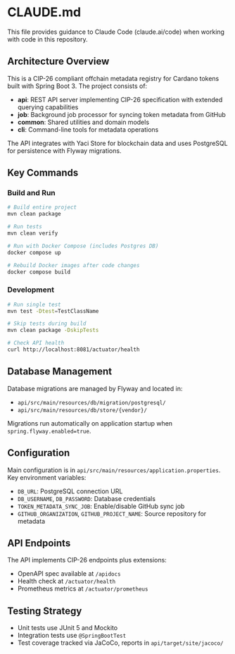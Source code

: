 # CLAUDE.md

This file provides guidance to Claude Code (claude.ai/code) when working with code in this repository.

## Architecture Overview

This is a CIP-26 compliant offchain metadata registry for Cardano tokens built with Spring Boot 3. The project consists of:

- **api**: REST API server implementing CIP-26 specification with extended querying capabilities
- **job**: Background job processor for syncing token metadata from GitHub
- **common**: Shared utilities and domain models  
- **cli**: Command-line tools for metadata operations

The API integrates with Yaci Store for blockchain data and uses PostgreSQL for persistence with Flyway migrations.

## Key Commands

### Build and Run
```bash
# Build entire project
mvn clean package

# Run tests
mvn clean verify

# Run with Docker Compose (includes Postgres DB)
docker compose up

# Rebuild Docker images after code changes
docker compose build
```

### Development
```bash
# Run single test
mvn test -Dtest=TestClassName

# Skip tests during build
mvn clean package -DskipTests

# Check API health
curl http://localhost:8081/actuator/health
```

## Database Management

Database migrations are managed by Flyway and located in:
- `api/src/main/resources/db/migration/postgresql/`
- `api/src/main/resources/db/store/{vendor}/`

Migrations run automatically on application startup when `spring.flyway.enabled=true`.

## Configuration

Main configuration is in `api/src/main/resources/application.properties`. Key environment variables:
- `DB_URL`: PostgreSQL connection URL
- `DB_USERNAME`, `DB_PASSWORD`: Database credentials
- `TOKEN_METADATA_SYNC_JOB`: Enable/disable GitHub sync job
- `GITHUB_ORGANIZATION`, `GITHUB_PROJECT_NAME`: Source repository for metadata

## API Endpoints

The API implements CIP-26 endpoints plus extensions:
- OpenAPI spec available at `/apidocs`
- Health check at `/actuator/health`
- Prometheus metrics at `/actuator/prometheus`

## Testing Strategy

- Unit tests use JUnit 5 and Mockito
- Integration tests use `@SpringBootTest`
- Test coverage tracked via JaCoCo, reports in `api/target/site/jacoco/`
